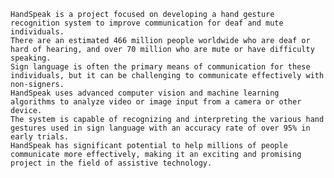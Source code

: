     HandSpeak is a project focused on developing a hand gesture recognition system to improve communication for deaf and mute individuals.
    There are an estimated 466 million people worldwide who are deaf or hard of hearing, and over 70 million who are mute or have difficulty speaking.
    Sign language is often the primary means of communication for these individuals, but it can be challenging to communicate effectively with non-signers.
    HandSpeak uses advanced computer vision and machine learning algorithms to analyze video or image input from a camera or other device.
    The system is capable of recognizing and interpreting the various hand gestures used in sign language with an accuracy rate of over 95% in early trials.
    HandSpeak has significant potential to help millions of people communicate more effectively, making it an exciting and promising project in the field of assistive technology.
